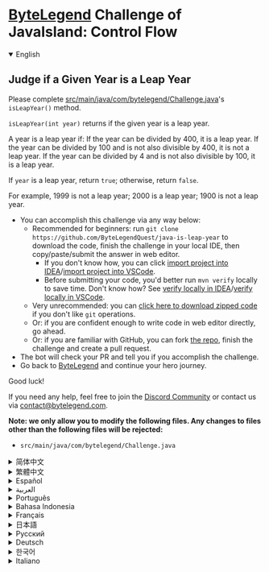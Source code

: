 # [ByteLegend](https://bytelegend.com) Challenge of JavaIsland: Control Flow

<details open='true'>
<summary>English</summary>

## Judge if a Given Year is a Leap Year

Please complete [src/main/java/com/bytelegend/Challenge.java](https://github.com/ByteLegendQuest/java-is-leap-year/blob/main/src/main/java/com/bytelegend/Challenge.java)'s `isLeapYear()` method.

`isLeapYear(int year)` returns if the given year is a leap year.

A year is a leap year if:
If the year can be divided by 400, it is a leap year.
If the year can be divided by 100 and is not also divisible by 400, it is not a leap year.
If the year can be divided by 4 and is not also divisible by 100, it is a leap year.

If `year` is a leap year, return `true`; otherwise, return `false`.

For example, 1999 is not a leap year; 2000 is a leap year; 1900 is not a leap year.


- You can accomplish this challenge via any way below:
  - Recommended for beginners: run `git clone https://github.com/ByteLegendQuest/java-is-leap-year` to download the code,
    finish the challenge in your local IDE, then copy/paste/submit the answer in web editor.
    - If you don't know how, you can click [import project into IDEA](https://github.com/ByteLegendQuest/java-is-leap-year/blob/main/docs/en/clone-and-import.md)/[import project into VSCode](https://github.com/ByteLegendQuest/java-is-leap-year/blob/main/docs/en/clone-and-import-vscode.md).
    - Before submitting your code, you'd better run `mvn verify` locally to save time. Don't know how? See [verify locally in IDEA](https://github.com/ByteLegendQuest/java-is-leap-year/blob/main/docs/en/run-mvn-verify-idea.md)/[verify locally in VSCode](https://github.com/ByteLegendQuest/java-is-leap-year/blob/main/docs/en/run-mvn-verify-vscode.md).
  - Very unrecommended: you can [click here to download zipped code](https://codeload.github.com/ByteLegendQuest/java-is-leap-year/zip/refs/heads/main) if you don't like `git` operations.
  - Or: if you are confident enough to write code in web editor directly, go ahead.
  - Or: if you are familiar with GitHub, you can fork [the repo](https://github.com/ByteLegendQuest/java-is-leap-year), finish the challenge and create a pull request.
- The bot will check your PR and tell you if you accomplish the challenge.
- Go back to [ByteLegend](https://bytelegend.com) and continue your hero journey.

Good luck!

If you need any help, feel free to join the [Discord Community](https://discord.gg/35RreUUGWt) or contact us via [contact@bytelegend.com](mailto:contact@bytelegend.com).

**Note: we only allow you to modify the following files.
Any changes to files other than the following files will be rejected:**

- `src/main/java/com/bytelegend/Challenge.java`

</details>

<details>
<summary>简体中文</summary>

## 判断给定的年份是否为闰年

请完成[src/main/java/com/bytelegend/Challenge.java](https://github.com/ByteLegendQuest/java-is-leap-year/blob/main/src/main/java/com/bytelegend/Challenge.java)的`isLeapYear()`方法。

`isLeapYear(int year)`判断给定的年份是否为闰年。

 一个年份是闰年的条件是：
 如果该年份能被100整除，那当且仅当它被400整除时，它才是闰年；
 否则，当它能被4整除，就是闰年。

 当`year`是闰年时，返回`true`；否则，返回`false`。

 例如，1999年不是闰年；2000年是闰年；1900年不是闰年。


- 你可以使用以下任意一种方法完成挑战：
  - 初学者推荐：运行`git clone https://git.bytelegend.com/ByteLegendQuest/java-is-leap-year`将代码下载到本地，在本地使用IDE调试完成后复制到网页编辑器里提交。
    - 如果你不知道怎么做，可以点击[导入IDEA](https://github.com/ByteLegendQuest/java-is-leap-year/blob/main/docs/zh_hans/clone-and-import.md)/[导入VSCode](https://github.com/ByteLegendQuest/java-is-leap-year/blob/main/docs/zh_hans/clone-and-import-vscode.md)。
    - 在提交之前，你最好先在本地运行`mvn verify`验证一下答案，以节约时间。不知道如何做？请查看[在IDEA中本地验证](https://github.com/ByteLegendQuest/java-is-leap-year/blob/main/docs/zh_hans/run-mvn-verify-idea.md)/[在VSCode中本地验证](https://github.com/ByteLegendQuest/java-is-leap-year/blob/main/docs/zh_hans/run-mvn-verify-vscode.md)。
  - 非常不推荐：如果你实在不喜欢`git`命令行操作，你可以[点击这里直接下载打包好的代码](https://ghcodeload.bytelegend.com/ByteLegendQuest/java-is-leap-year/zip/refs/heads/main)。
  - 或者：如果你非常自信不需要下载代码到本地调试，可以使用网页编辑器直接提交。
  - 或者：如果你对GitHub非常熟悉，你可以fork[这个仓库](https://github.com/ByteLegendQuest/java-is-leap-year)、完成挑战后，创建一个Pull Request。
- 机器人将会检查你的答案，告诉你你是否通过了挑战。
- 回到[字节传说](https://bytelegend.com)，然后继续你的英雄旅程。

祝你好运！

如果你需要任何帮助，欢迎加入官方玩家QQ群（在[首页](https://bytelegend.com)右下角的`联系 & 关于`菜单里可以找到入群方式）或者[Discord社区](https://discord.gg/PvmqK3hF)，或email至[contact@bytelegend.com](mailto:contact@bytelegend.com)。

**注意：我们只允许您修改以下文件，任何对其他文件的修改都会被拒绝：**

- `src/main/java/com/bytelegend/Challenge.java`

</details>

<details>
<summary>繁體中文</summary>

判斷給定年份是否為閏年
-----------

請完成[src/main/java/com/bytelegend/Challenge.java](https://github.com/ByteLegendQuest/java-is-leap-year/blob/main/src/main/java/com/bytelegend/Challenge.java)的`isLeapYear()`方法。

如果給定年份是閏年， `isLeapYear(int year)`返回。

一年是閏年，如果： 如果年份可以被 400 整除，那麼它就是閏年。如果年份能被 100 整除且不能被 400 整除，則不是閏年。如果年份能被 4 整除且不能被 100 整除，則為閏年。

如果`year`是閏年，則返回`true` ；否則，返回`false` 。

例如，1999 年不是閏年； 2000年是閏年； 1900年不是閏年。

-   您可以通過以下任何方式完成此挑戰：
    -   建議初學者：運行`git clone https://github.com/ByteLegendQuest/java-is-leap-year`下載代碼，在本地 IDE 中完成挑戰，然後在 Web 編輯器中復制/粘貼/提交答案。
        -   如果你不知道怎麼做，你可以點擊[import project into IDEA](https://github.com/ByteLegendQuest/java-is-leap-year/blob/main/docs/en/clone-and-import.md) / [import project into VSCode](https://github.com/ByteLegendQuest/java-is-leap-year/blob/main/docs/en/clone-and-import-vscode.md) 。
        -   在提交代碼之前，您最好在本地運行`mvn verify`以節省時間。不知道怎麼樣？請參閱[在 IDEA](https://github.com/ByteLegendQuest/java-is-leap-year/blob/main/docs/en/run-mvn-verify-idea.md) [中進行本地驗證/在 VSCode 中進行本地驗證](https://github.com/ByteLegendQuest/java-is-leap-year/blob/main/docs/en/run-mvn-verify-vscode.md)。
    -   非常不推薦：如果你不喜歡`git`操作，可以[點擊這裡下載壓縮代碼](https://codeload.github.com/ByteLegendQuest/java-is-leap-year/zip/refs/heads/main)。
    -   或者：如果您有足夠的信心直接在 Web 編輯器中編寫代碼，請繼續。
    -   或者：如果你熟悉 GitHub，你可以 fork[倉庫](https://github.com/ByteLegendQuest/java-is-leap-year)，完成挑戰並創建一個拉取請求。
-   機器人會檢查你的 PR 並告訴你是否完成了挑戰。
-   回到[ByteLegend](https://bytelegend.com)繼續你的英雄之旅。

祝你好運！

如果您需要任何幫助，請隨時加入[Discord 社區](https://discord.gg/35RreUUGWt)或通過[contact@bytelegend.com](mailto:contact@bytelegend.com)聯繫我們。

**注意：我們只允許您修改以下文件。對以下文件以外的文件的任何更改都將被拒絕：**

-   `src/main/java/com/bytelegend/Challenge.java`
</details>

<details>
<summary>Español</summary>

Juzgar si un año dado es un año bisiesto
----------------------------------------

Complete el método `isLeapYear()` de [src/main/java/com/bytelegend/Challenge.java](https://github.com/ByteLegendQuest/java-is-leap-year/blob/main/src/main/java/com/bytelegend/Challenge.java) .

`isLeapYear(int year)` devuelve si el año dado es un año bisiesto.

Un año es bisiesto si: Si el año se puede dividir por 400, es bisiesto. Si el año se puede dividir por 100 y no es también divisible por 400, no es un año bisiesto. Si el año se puede dividir por 4 y no es también divisible por 100, es un año bisiesto.

Si el `year` es un año bisiesto, devuelve `true` ; de lo contrario, devuelve `false` .

Por ejemplo, 1999 no es un año bisiesto; 2000 es un año bisiesto; 1900 no es un año bisiesto.

-   Puede lograr este desafío de cualquier manera a continuación:
    -   Recomendado para principiantes: ejecute `git clone https://github.com/ByteLegendQuest/java-is-leap-year` para descargar el código, finalice el desafío en su IDE local, luego copie/pegue/envíe la respuesta en el editor web.
        -   Si no sabe cómo hacerlo, puede hacer clic en [importar proyecto a IDEA](https://github.com/ByteLegendQuest/java-is-leap-year/blob/main/docs/en/clone-and-import.md) / [importar proyecto a VSCode](https://github.com/ByteLegendQuest/java-is-leap-year/blob/main/docs/en/clone-and-import-vscode.md) .
        -   Antes de enviar su código, es mejor que ejecute `mvn verify` localmente para ahorrar tiempo. ¿No sabes cómo? Ver [verificar localmente en IDEA](https://github.com/ByteLegendQuest/java-is-leap-year/blob/main/docs/en/run-mvn-verify-idea.md) / [verificar localmente en VSCode](https://github.com/ByteLegendQuest/java-is-leap-year/blob/main/docs/en/run-mvn-verify-vscode.md) .
    -   Muy poco recomendado: puede [hacer clic aquí para descargar el código comprimido](https://codeload.github.com/ByteLegendQuest/java-is-leap-year/zip/refs/heads/main) si no le gustan las operaciones de `git` .
    -   O: si tiene la confianza suficiente para escribir código en el editor web directamente, adelante.
    -   O: si está familiarizado con GitHub, puede bifurcar [el repositorio](https://github.com/ByteLegendQuest/java-is-leap-year) , finalizar el desafío y crear una solicitud de extracción.
-   El bot verificará tu PR y te dirá si logras el desafío.
-   Regrese a [ByteLegend](https://bytelegend.com) y continúe su viaje de héroe.

¡Buena suerte!

Si necesita ayuda, no dude en unirse a la [comunidad de Discord](https://discord.gg/35RreUUGWt) o contáctenos a través de [contact@bytelegend.com](mailto:contact@bytelegend.com) .

**Nota: solo le permitimos modificar los siguientes archivos. Cualquier cambio en los archivos que no sean los siguientes archivos será rechazado:**

-   `src/main/java/com/bytelegend/Challenge.java`
</details>

<details>
<summary>العربية</summary>

احكم على ما إذا كانت سنة معينة هي سنة قفزة
------------------------------------------

يُرجى إكمال طريقة [src / main / java / com / bytelegend / Challenge.java](https://github.com/ByteLegendQuest/java-is-leap-year/blob/main/src/main/java/com/bytelegend/Challenge.java) `isLeapYear()` .

`isLeapYear(int year)` إذا كانت السنة المحددة سنة كبيسة.

السنة هي سنة كبيسة إذا: إذا كان من الممكن قسمة السنة على 400 ، فهي سنة كبيسة. إذا كان من الممكن قسمة السنة على 100 ولم تكن أيضًا قابلة للقسمة على 400 ، فهي ليست سنة كبيسة. إذا كان من الممكن قسمة السنة على 4 ولم تكن قابلة للقسمة أيضًا على 100 ، فهي سنة كبيسة.

إذا كانت `year` كبيسة ، فالعودة `true` ؛ خلاف ذلك ، إرجاع `false` .

على سبيل المثال ، 1999 ليست سنة كبيسة ؛ 2000 سنة كبيسة ؛ 1900 ليست سنة كبيسة.

-   يمكنك إنجاز هذا التحدي بأي طريقة أدناه:
    -   موصى به للمبتدئين: قم بتشغيل `git clone https://github.com/ByteLegendQuest/java-is-leap-year` لتنزيل الكود ، وإنهاء التحدي في IDE المحلي الخاص بك ، ثم نسخ / لصق / إرسال الإجابة في محرر الويب.
        -   إذا كنت لا تعرف كيف يمكنك النقر فوق [استيراد مشروع إلى IDEA](https://github.com/ByteLegendQuest/java-is-leap-year/blob/main/docs/en/clone-and-import.md) / [استيراد مشروع إلى VSCode](https://github.com/ByteLegendQuest/java-is-leap-year/blob/main/docs/en/clone-and-import-vscode.md) .
        -   قبل إرسال التعليمات البرمجية الخاصة بك ، من الأفضل تشغيل `mvn verify` محليًا لتوفير الوقت. لا أعرف كيف؟ انظر [التحقق محليًا في IDEA](https://github.com/ByteLegendQuest/java-is-leap-year/blob/main/docs/en/run-mvn-verify-idea.md) / [تحقق محليًا في VSCode](https://github.com/ByteLegendQuest/java-is-leap-year/blob/main/docs/en/run-mvn-verify-vscode.md) .
    -   غير موصى به على الإطلاق: يمكنك [النقر هنا لتنزيل رمز مضغوط](https://codeload.github.com/ByteLegendQuest/java-is-leap-year/zip/refs/heads/main) إذا كنت لا تحب عمليات `git` .
    -   أو: إذا كنت واثقًا بدرجة كافية من كتابة التعليمات البرمجية في محرر الويب مباشرةً ، فابدأ.
    -   أو: إذا كنت معتادًا على GitHub ، فيمكنك تفرع [الريبو](https://github.com/ByteLegendQuest/java-is-leap-year) وإنهاء التحدي وإنشاء طلب سحب.
-   سيتحقق الروبوت من العلاقات العامة الخاصة بك ويخبرك إذا أنجزت التحدي.
-   ارجع إلى [ByteLegend وتابع](https://bytelegend.com) رحلة بطلك.

حظ سعيد!

إذا كنت بحاجة إلى أي مساعدة ، فلا تتردد في الانضمام إلى [مجتمع Discord](https://discord.gg/35RreUUGWt) أو الاتصال بنا عبر [contact@bytelegend.com](mailto:contact@bytelegend.com) .

**ملاحظة: نسمح لك فقط بتعديل الملفات التالية. سيتم رفض أي تغييرات يتم إجراؤها على الملفات بخلاف الملفات التالية:**

-   `src/main/java/com/bytelegend/Challenge.java`
</details>

<details>
<summary>Português</summary>

Julgue se um determinado ano é um ano bissexto
----------------------------------------------

Por favor, complete o método `isLeapYear()` de [src/main/java/com/bytelegend/Challenge.java](https://github.com/ByteLegendQuest/java-is-leap-year/blob/main/src/main/java/com/bytelegend/Challenge.java) .

`isLeapYear(int year)` retorna se o ano fornecido for um ano bissexto.

Um ano é bissexto se: Se o ano puder ser dividido por 400, é um ano bissexto. Se o ano puder ser dividido por 100 e também não for divisível por 400, não é um ano bissexto. Se o ano puder ser dividido por 4 e não for divisível por 100, é um ano bissexto.

Se `year` for um ano bissexto, retorne `true` ; caso contrário, retorne `false` .

Por exemplo, 1999 não é um ano bissexto; 2000 é um ano bissexto; 1900 não é um ano bissexto.

-   Você pode realizar este desafio de qualquer maneira abaixo:
    -   Recomendado para iniciantes: execute `git clone https://github.com/ByteLegendQuest/java-is-leap-year` para baixar o código, conclua o desafio em seu IDE local e copie/cole/envie a resposta no editor da web.
        -   Se você não sabe como, você pode clicar em [import project into IDEA](https://github.com/ByteLegendQuest/java-is-leap-year/blob/main/docs/en/clone-and-import.md) / [import project into VSCode](https://github.com/ByteLegendQuest/java-is-leap-year/blob/main/docs/en/clone-and-import-vscode.md) .
        -   Antes de enviar seu código, é melhor você executar `mvn verify` localmente para economizar tempo. Não sei como? Consulte [verificar localmente em IDEA](https://github.com/ByteLegendQuest/java-is-leap-year/blob/main/docs/en/run-mvn-verify-idea.md) / [verificar localmente em VSCode](https://github.com/ByteLegendQuest/java-is-leap-year/blob/main/docs/en/run-mvn-verify-vscode.md) .
    -   Muito não recomendado: você pode [clicar aqui para baixar o código zipado](https://codeload.github.com/ByteLegendQuest/java-is-leap-year/zip/refs/heads/main) se não gostar das operações do `git` .
    -   Ou: se você estiver confiante o suficiente para escrever código diretamente no editor da web, vá em frente.
    -   Ou: se você estiver familiarizado com o GitHub, você pode bifurcar [o repo](https://github.com/ByteLegendQuest/java-is-leap-year) , finalizar o desafio e criar um pull request.
-   O bot verificará seu PR e informará se você cumprir o desafio.
-   Volte para [ByteLegend](https://bytelegend.com) e continue sua jornada de herói.

Boa sorte!

Se precisar de ajuda, sinta-se à vontade para se juntar à [Comunidade Discord](https://discord.gg/35RreUUGWt) ou entre em contato conosco via [contact@bytelegend.com](mailto:contact@bytelegend.com) .

**Nota: só permitimos que você modifique os seguintes arquivos. Quaisquer alterações em arquivos que não sejam os arquivos a seguir serão rejeitadas:**

-   `src/main/java/com/bytelegend/Challenge.java`
</details>

<details>
<summary>Bahasa Indonesia</summary>

Menilai apakah Tahun yang Diberikan adalah Tahun Kabisat
--------------------------------------------------------

Harap lengkapi metode `isLeapYear()` [src/main/Java/com/bytelegend/Challenge.java](https://github.com/ByteLegendQuest/java-is-leap-year/blob/main/src/main/java/com/bytelegend/Challenge.java) .

`isLeapYear(int year)` kembali jika tahun yang diberikan adalah tahun kabisat.

Suatu tahun disebut tahun kabisat jika: Jika tahun tersebut dapat dibagi 400, maka tahun tersebut adalah tahun kabisat. Jika tahun itu bisa dibagi 100 dan tidak bisa dibagi 400, itu bukan tahun kabisat. Jika tahun tersebut dapat dibagi 4 dan tidak juga habis dibagi 100, maka tahun tersebut adalah tahun kabisat.

Jika `year` adalah tahun kabisat, return `true` ; jika tidak, kembalikan `false` .

Misalnya, 1999 bukan tahun kabisat; 2000 adalah tahun kabisat; 1900 bukan tahun kabisat.

-   Anda dapat menyelesaikan tantangan ini melalui cara apa pun di bawah ini:
    -   Direkomendasikan untuk pemula: jalankan `git clone https://github.com/ByteLegendQuest/java-is-leap-year` untuk mengunduh kode, selesaikan tantangan di IDE lokal Anda, lalu salin/tempel/kirim jawabannya di editor web.
        -   Jika Anda tidak tahu caranya, Anda bisa mengklik [import project into IDEA](https://github.com/ByteLegendQuest/java-is-leap-year/blob/main/docs/en/clone-and-import.md) / [import project into VSCode](https://github.com/ByteLegendQuest/java-is-leap-year/blob/main/docs/en/clone-and-import-vscode.md) .
        -   Sebelum mengirimkan kode Anda, Anda sebaiknya menjalankan `mvn verify` secara lokal untuk menghemat waktu. Tidak tahu bagaimana? Lihat [verifikasi secara lokal di IDEA](https://github.com/ByteLegendQuest/java-is-leap-year/blob/main/docs/en/run-mvn-verify-idea.md) / [verifikasi secara lokal di VSCode](https://github.com/ByteLegendQuest/java-is-leap-year/blob/main/docs/en/run-mvn-verify-vscode.md) .
    -   Sangat tidak direkomendasikan: Anda dapat [mengklik di sini untuk mengunduh kode zip](https://codeload.github.com/ByteLegendQuest/java-is-leap-year/zip/refs/heads/main) jika Anda tidak menyukai operasi `git` .
    -   Atau: jika Anda cukup percaya diri untuk menulis kode di editor web secara langsung, silakan.
    -   Atau: jika Anda terbiasa dengan GitHub, Anda dapat melakukan fork [repo](https://github.com/ByteLegendQuest/java-is-leap-year) , menyelesaikan tantangan, dan membuat permintaan tarik.
-   Bot akan memeriksa PR Anda dan memberi tahu Anda jika Anda menyelesaikan tantangan.
-   Kembali ke [ByteLegend](https://bytelegend.com) dan lanjutkan perjalanan pahlawan Anda.

Semoga beruntung!

Jika Anda memerlukan bantuan, jangan ragu untuk bergabung dengan [Komunitas Discord](https://discord.gg/35RreUUGWt) atau hubungi kami melalui [contact@bytelegend.com](mailto:contact@bytelegend.com) .

**Catatan: kami hanya mengizinkan Anda untuk mengubah file berikut. Setiap perubahan pada file selain file berikut akan ditolak:**

-   `src/main/java/com/bytelegend/Challenge.java`
</details>

<details>
<summary>Français</summary>

Juger si une année donnée est une année bissextile
--------------------------------------------------

Veuillez compléter la méthode `isLeapYear()` de [src/main/java/com/bytelegend/Challenge.java](https://github.com/ByteLegendQuest/java-is-leap-year/blob/main/src/main/java/com/bytelegend/Challenge.java) .

`isLeapYear(int year)` renvoie si l'année donnée est une année bissextile.

Une année est une année bissextile si : Si l'année peut être divisée par 400, c'est une année bissextile. Si l'année peut être divisée par 100 et n'est pas également divisible par 400, ce n'est pas une année bissextile. Si l'année peut être divisée par 4 et n'est pas également divisible par 100, c'est une année bissextile.

Si l' `year` est une année bissextile, retourne `true` ; sinon, renvoie `false` .

Par exemple, 1999 n'est pas une année bissextile ; 2000 est une année bissextile ; 1900 n'est pas une année bissextile.

-   Vous pouvez accomplir ce défi de n'importe quelle manière ci-dessous:
    -   Recommandé pour les débutants : exécutez `git clone https://github.com/ByteLegendQuest/java-is-leap-year` pour télécharger le code, terminez le défi dans votre IDE local, puis copiez/collez/soumettez la réponse dans l'éditeur Web.
        -   Si vous ne savez pas comment, vous pouvez cliquer sur [importer le projet dans IDEA](https://github.com/ByteLegendQuest/java-is-leap-year/blob/main/docs/en/clone-and-import.md) / [importer le projet dans VSCode](https://github.com/ByteLegendQuest/java-is-leap-year/blob/main/docs/en/clone-and-import-vscode.md) .
        -   Avant de soumettre votre code, vous feriez mieux d'exécuter `mvn verify` localement pour gagner du temps. Vous ne savez pas comment ? Voir [vérifier localement dans IDEA](https://github.com/ByteLegendQuest/java-is-leap-year/blob/main/docs/en/run-mvn-verify-idea.md) / [vérifier localement dans VSCode](https://github.com/ByteLegendQuest/java-is-leap-year/blob/main/docs/en/run-mvn-verify-vscode.md) .
    -   Très déconseillé : vous pouvez [cliquer ici pour télécharger le code compressé](https://codeload.github.com/ByteLegendQuest/java-is-leap-year/zip/refs/heads/main) si vous n'aimez pas les opérations `git` .
    -   Ou : si vous êtes suffisamment confiant pour écrire du code directement dans l'éditeur Web, continuez.
    -   Ou : si vous êtes familier avec GitHub, vous pouvez forker [le dépôt](https://github.com/ByteLegendQuest/java-is-leap-year) , terminer le défi et créer une demande d'extraction.
-   Le bot vérifiera votre PR et vous dira si vous accomplissez le défi.
-   Retournez à [ByteLegend](https://bytelegend.com) et continuez votre voyage de héros.

Bonne chance!

Si vous avez besoin d'aide, n'hésitez pas à rejoindre la [communauté Discord](https://discord.gg/35RreUUGWt) ou à nous contacter via [contact@bytelegend.com](mailto:contact@bytelegend.com) .

**Remarque : nous vous autorisons uniquement à modifier les fichiers suivants. Toute modification de fichiers autres que les fichiers suivants sera rejetée :**

-   `src/main/java/com/bytelegend/Challenge.java`
</details>

<details>
<summary>日本語</summary>

特定の年がうるう年かどうかを判断する
------------------

[src / main / java / com / bytelegend / Challenge.java](https://github.com/ByteLegendQuest/java-is-leap-year/blob/main/src/main/java/com/bytelegend/Challenge.java)の`isLeapYear()`メソッドを完了してください。

`isLeapYear(int year)`は、指定された年がうるう年の場合に返されます。

次の場合、年はうるう年です。年を400で割ることができる場合、うるう年です。年を100で割ることができ、400で割り切れない場合、うるう年ではありません。年を4で割ることができ、100で割り切れない場合は、うるう年です。

`year`がうるう年の場合は、 `true`を返します。それ以外の場合は、 `false`を返します。

たとえば、1999年はうるう年ではありません。 2000年はうるう年です。 1900年はうるう年ではありません。

-   この課題は、以下のいずれかの方法で達成できます。
    -   初心者に推奨： `git clone https://github.com/ByteLegendQuest/java-is-leap-year`を実行してコードをダウンロードし、ローカルIDEでチャレンジを終了してから、Webエディターで回答をコピー/貼り付け/送信します。
        -   方法がわからない場合は、\[ [プロジェクトをIDEAにインポート](https://github.com/ByteLegendQuest/java-is-leap-year/blob/main/docs/en/clone-and-import.md)\]/\[ [プロジェクトをVSCodeにインポート](https://github.com/ByteLegendQuest/java-is-leap-year/blob/main/docs/en/clone-and-import-vscode.md)\]をクリックできます。
        -   コードを送信する前に、時間を節約するためにローカルで`mvn verify`実行することをお勧めします。方法がわかりませんか？ [IDEAでローカルに](https://github.com/ByteLegendQuest/java-is-leap-year/blob/main/docs/en/run-mvn-verify-idea.md)[検証する/VSCodeでローカルに](https://github.com/ByteLegendQuest/java-is-leap-year/blob/main/docs/en/run-mvn-verify-vscode.md)検証するを参照してください。
    -   非常に推奨されていません`git`操作が気に入らない場合は、 [ここをクリックしてzipコードをダウンロード](https://codeload.github.com/ByteLegendQuest/java-is-leap-year/zip/refs/heads/main)できます。
    -   または：Webエディターで直接コードを記述できる自信がある場合は、先に進んでください。
    -   または：GitHubに精通している場合は[、リポジトリ](https://github.com/ByteLegendQuest/java-is-leap-year)をフォークしてチャレンジを終了し、プルリクエストを作成できます。
-   ボットはPRをチェックし、チャレンジを達成したかどうかを通知します。
-   [ByteLegend](https://bytelegend.com)に戻り、ヒーローの旅を続けてください。

幸運を！

ヘルプが必要な場合は、 [Discordコミュニティ](https://discord.gg/35RreUUGWt)に参加するか、contact [@bytelegend.com](mailto:contact@bytelegend.com)からお問い合わせください。

**注：変更できるのは次のファイルのみです。次のファイル以外のファイルへの変更は拒否されます。**

-   `src/main/java/com/bytelegend/Challenge.java`
</details>

<details>
<summary>Русский</summary>

Судить, является ли данный год високосным
-----------------------------------------

Пожалуйста, заполните метод `isLeapYear()` [src/main/java/com/bytelegend/Challenge.java](https://github.com/ByteLegendQuest/java-is-leap-year/blob/main/src/main/java/com/bytelegend/Challenge.java) .

`isLeapYear(int year)` возвращает значение, если данный год является високосным.

Год является високосным, если: Если год можно разделить на 400, это високосный год. Если год делится на 100 и не делится на 400, то это не високосный год. Если год делится на 4 и не делится на 100, то это високосный год.

Если `year` високосный, вернуть `true` ; в противном случае вернуть `false` .

Например, 1999 год не високосный; 2000 год високосный; 1900 год не високосный.

-   Вы можете выполнить эту задачу любым способом, указанным ниже:
    -   Рекомендуется для начинающих: запустите `git clone https://github.com/ByteLegendQuest/java-is-leap-year` , чтобы загрузить код, выполните задание в локальной среде IDE, затем скопируйте/вставьте/отправьте ответ в веб-редакторе.
        -   Если вы не знаете как, вы можете нажать [импортировать проект в IDEA](https://github.com/ByteLegendQuest/java-is-leap-year/blob/main/docs/en/clone-and-import.md) / [импортировать проект в VSCode](https://github.com/ByteLegendQuest/java-is-leap-year/blob/main/docs/en/clone-and-import-vscode.md) .
        -   Перед отправкой кода вам лучше запустить `mvn verify` локально, чтобы сэкономить время. Не знаете как? См. « [Проверить локально в IDEA](https://github.com/ByteLegendQuest/java-is-leap-year/blob/main/docs/en/run-mvn-verify-idea.md) / [проверить локально в VSCode»](https://github.com/ByteLegendQuest/java-is-leap-year/blob/main/docs/en/run-mvn-verify-vscode.md) .
    -   Крайне не рекомендуется: вы можете [нажать здесь, чтобы загрузить заархивированный код](https://codeload.github.com/ByteLegendQuest/java-is-leap-year/zip/refs/heads/main) , если вам не нравятся операции `git` .
    -   Или: если вы достаточно уверены, чтобы писать код напрямую в веб-редакторе, вперед.
    -   Или: если вы знакомы с GitHub, вы можете разветвить [репозиторий](https://github.com/ByteLegendQuest/java-is-leap-year) , выполнить задание и создать запрос на включение.
-   Бот проверит ваш PR и сообщит, выполнили ли вы задание.
-   Вернитесь в [ByteLegend](https://bytelegend.com) и продолжайте свое героическое путешествие.

Удачи!

Если вам нужна помощь, присоединяйтесь к [сообществу Discord](https://discord.gg/35RreUUGWt) или свяжитесь с нами по [адресу contact@bytelegend.com](mailto:contact@bytelegend.com) .

**Примечание: мы разрешаем вам изменять только следующие файлы. Любые изменения в файлах, кроме следующих файлов, будут отклонены:**

-   `src/main/java/com/bytelegend/Challenge.java`
</details>

<details>
<summary>Deutsch</summary>

Beurteilen Sie, ob ein bestimmtes Jahr ein Schaltjahr ist
---------------------------------------------------------

Bitte vervollständigen Sie die Methode `isLeapYear()` [von src/main/java/com/bytelegend/Challenge.java](https://github.com/ByteLegendQuest/java-is-leap-year/blob/main/src/main/java/com/bytelegend/Challenge.java) .

`isLeapYear(int year)` gibt zurück, wenn das angegebene Jahr ein Schaltjahr ist.

Ein Jahr ist ein Schaltjahr, wenn: Wenn das Jahr durch 400 teilbar ist, ist es ein Schaltjahr. Wenn das Jahr durch 100 teilbar und nicht auch durch 400 teilbar ist, ist es kein Schaltjahr. Ist das Jahr durch 4 teilbar und nicht durch 100 teilbar, handelt es sich um ein Schaltjahr.

Wenn `year` ein Schaltjahr ist, `true` zurückgeben ; andernfalls geben Sie `false` zurück.

1999 ist beispielsweise kein Schaltjahr; 2000 ist ein Schaltjahr; 1900 ist kein Schaltjahr.

-   Sie können diese Herausforderung auf eine der folgenden Arten meistern:
    -   Empfohlen für Anfänger: Führen Sie `git clone https://github.com/ByteLegendQuest/java-is-leap-year` aus, um den Code herunterzuladen, beenden Sie die Herausforderung in Ihrer lokalen IDE und kopieren/fügen Sie dann die Antwort im Web-Editor ein/übermitteln Sie sie.
        -   Wenn Sie nicht wissen wie, können Sie auf [Projekt in IDEA](https://github.com/ByteLegendQuest/java-is-leap-year/blob/main/docs/en/clone-and-import.md) [importieren / Projekt in VSCode importieren klicken](https://github.com/ByteLegendQuest/java-is-leap-year/blob/main/docs/en/clone-and-import-vscode.md) .
        -   Bevor Sie Ihren Code einreichen, sollten Sie `mvn verify` besser lokal ausführen, um Zeit zu sparen. Sie wissen nicht wie? Siehe [Lokal verifizieren in IDEA](https://github.com/ByteLegendQuest/java-is-leap-year/blob/main/docs/en/run-mvn-verify-idea.md) / [Lokal verifizieren in VSCode](https://github.com/ByteLegendQuest/java-is-leap-year/blob/main/docs/en/run-mvn-verify-vscode.md) .
    -   Sehr nicht zu empfehlen: Sie können [hier klicken, um den gezippten Code herunterzuladen,](https://codeload.github.com/ByteLegendQuest/java-is-leap-year/zip/refs/heads/main) wenn Sie `git` -Operationen nicht mögen.
    -   Oder: Wenn Sie sicher genug sind, Code direkt im Web-Editor zu schreiben, fahren Sie fort.
    -   Oder: Wenn Sie sich mit GitHub auskennen, können Sie [das Repo forken](https://github.com/ByteLegendQuest/java-is-leap-year) , die Challenge beenden und einen Pull-Request erstellen.
-   Der Bot überprüft Ihre PR und teilt Ihnen mit, ob Sie die Herausforderung meistern.
-   Gehen Sie zurück zu [ByteLegend](https://bytelegend.com) und setzen Sie Ihre Heldenreise fort.

Viel Glück!

Wenn Sie Hilfe benötigen, können Sie sich gerne der [Discord Community](https://discord.gg/35RreUUGWt) anschließen oder uns über [contact@bytelegend.com kontaktieren](mailto:contact@bytelegend.com) .

**Hinweis: Wir erlauben Ihnen nur, die folgenden Dateien zu ändern. Alle Änderungen an anderen Dateien als den folgenden Dateien werden abgelehnt:**

-   `src/main/java/com/bytelegend/Challenge.java`
</details>

<details>
<summary>한국어</summary>

주어진 연도가 윤년인지 판단
---------------

[src/main/java/com/bytelegend/Challenge.java](https://github.com/ByteLegendQuest/java-is-leap-year/blob/main/src/main/java/com/bytelegend/Challenge.java) 의 `isLeapYear()` 메소드를 완성해주세요.

`isLeapYear(int year)` 는 주어진 연도가 윤년이면 반환합니다.

연도는 다음과 같은 경우 윤년입니다. 연도를 400으로 나눌 수 있으면 윤년입니다. 연도를 100으로 나눌 수 있고 400으로도 나눌 수 없으면 윤년이 아닙니다. 연도를 4로 나눌 수 있고 100으로도 나눌 수 없으면 윤년입니다.

`year` 가 윤년 `true` 를 반환합니다. 그렇지 않으면 `false` 를 반환합니다.

예를 들어, 1999년은 윤년이 아닙니다. 2000년은 윤년입니다. 1900년은 윤년이 아니다.

-   아래 방법을 통해 이 챌린지를 완료할 수 있습니다.
    -   초보자를 위한 권장 사항: `git clone https://github.com/ByteLegendQuest/java-is-leap-year` 를 실행하여 코드를 다운로드하고 로컬 IDE에서 챌린지를 완료한 다음 웹 편집기에서 답변을 복사/붙여넣기/제출합니다.
        -   방법을 모르는 경우 [프로젝트를 IDEA로](https://github.com/ByteLegendQuest/java-is-leap-year/blob/main/docs/en/clone-and-import.md) [가져오기 / 프로젝트를 VSCode로 가져](https://github.com/ByteLegendQuest/java-is-leap-year/blob/main/docs/en/clone-and-import-vscode.md) 오기를 클릭할 수 있습니다.
        -   코드를 제출하기 전에 시간을 절약하기 위해 로컬에서 `mvn verify` 를 실행하는 것이 좋습니다. 방법을 모르십니까? [IDEA에서 로컬로](https://github.com/ByteLegendQuest/java-is-leap-year/blob/main/docs/en/run-mvn-verify-idea.md) [확인/VSCode에서 로컬로](https://github.com/ByteLegendQuest/java-is-leap-year/blob/main/docs/en/run-mvn-verify-vscode.md) 확인을 참조하세요.
    -   매우 권장하지 않음: `git` 작업이 마음에 들지 않으면 [여기를 클릭하여 압축 코드를 다운로드](https://codeload.github.com/ByteLegendQuest/java-is-leap-year/zip/refs/heads/main) 할 수 있습니다.
    -   또는 웹 편집기에서 직접 코드를 작성할 만큼 자신이 있다면 계속 진행하십시오.
    -   또는 GitHub에 익숙하다면 리포지토리를 분기 [하고](https://github.com/ByteLegendQuest/java-is-leap-year) 챌린지를 완료하고 풀 요청을 생성할 수 있습니다.
-   봇은 PR을 확인하고 도전 과제를 달성했는지 알려줍니다.
-   [ByteLegend](https://bytelegend.com) 로 돌아가 영웅 여정을 계속하세요.

행운을 빕니다!

도움이 필요하면 언제든지 [Discord 커뮤니티](https://discord.gg/35RreUUGWt) 에 가입하거나 [contact@bytelegend.com](mailto:contact@bytelegend.com) 을 통해 문의하세요.

**참고: 다음 파일만 수정할 수 있습니다. 다음 파일 이외의 파일에 대한 변경 사항은 거부됩니다.**

-   `src/main/java/com/bytelegend/Challenge.java`
</details>

<details>
<summary>Italiano</summary>

Giudica se un dato anno è bisestile
-----------------------------------

Si prega di completare il metodo `isLeapYear()` di [src/main/java/com/bytelegend/Challenge.java](https://github.com/ByteLegendQuest/java-is-leap-year/blob/main/src/main/java/com/bytelegend/Challenge.java) .

`isLeapYear(int year)` restituisce se l'anno specificato è bisestile.

Un anno è bisestile se: Se l'anno può essere diviso per 400, è bisestile. Se l'anno può essere diviso per 100 e non è anche divisibile per 400, non è bisestile. Se l'anno può essere diviso per 4 e non è anche divisibile per 100, è bisestile.

Se `year` è bisestile, restituisce `true` ; in caso contrario, restituisce `false` .

Ad esempio, il 1999 non è un anno bisestile; Il 2000 è un anno bisestile; Il 1900 non è un anno bisestile.

-   Puoi portare a termine questa sfida in qualsiasi modo di seguito:
    -   Consigliato per i principianti: esegui `git clone https://github.com/ByteLegendQuest/java-is-leap-year` per scaricare il codice, completa la sfida nel tuo IDE locale, quindi copia/incolla/invia la risposta nell'editor web.
        -   Se non sai come fare, puoi fare clic su [importa progetto in IDEA](https://github.com/ByteLegendQuest/java-is-leap-year/blob/main/docs/en/clone-and-import.md) / [importa progetto in VSCode](https://github.com/ByteLegendQuest/java-is-leap-year/blob/main/docs/en/clone-and-import-vscode.md) .
        -   Prima di inviare il codice, è meglio eseguire `mvn verify` in locale per risparmiare tempo. Non sai come? Vedere [verifica in locale in IDEA](https://github.com/ByteLegendQuest/java-is-leap-year/blob/main/docs/en/run-mvn-verify-idea.md) / [verifica in locale in VSCode](https://github.com/ByteLegendQuest/java-is-leap-year/blob/main/docs/en/run-mvn-verify-vscode.md) .
    -   Molto sconsigliato: puoi fare [clic qui per scaricare il codice zippato](https://codeload.github.com/ByteLegendQuest/java-is-leap-year/zip/refs/heads/main) se non ti piacciono le operazioni `git` .
    -   Oppure: se sei abbastanza sicuro da scrivere il codice direttamente nell'editor web, vai avanti.
    -   Oppure: se hai familiarità con GitHub, puoi eseguire il fork [del repository](https://github.com/ByteLegendQuest/java-is-leap-year) , completare la sfida e creare una richiesta pull.
-   Il bot controllerà il tuo PR e ti dirà se hai superato la sfida.
-   Torna a [ByteLegend](https://bytelegend.com) e continua il tuo viaggio da eroe.

Buona fortuna!

Se hai bisogno di aiuto, non esitare a unirti alla [community di Discord](https://discord.gg/35RreUUGWt) o contattaci tramite [contact@bytelegend.com](mailto:contact@bytelegend.com) .

**Nota: ti permettiamo solo di modificare i seguenti file. Eventuali modifiche ai file diversi dai seguenti file verranno rifiutate:**

-   `src/main/java/com/bytelegend/Challenge.java`
</details>
